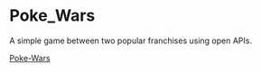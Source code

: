 # Poke_Wars

A simple game between two popular franchises using open APIs.

[Poke-Wars](https://etorres-revature.github.io/Poke_Wars/)